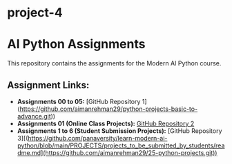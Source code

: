 # project-4

# AI Python Assignments

This repository contains the assignments for the Modern AI Python course.

## Assignment Links:

- **Assignments 00 to 05:** [GitHub Repository 1] (https://github.com/aimanrehman29/python-projects-basic-to-advance.git))
- **Assignments 01 (Online Class Projects):** [GitHub Repository 2](https://github.com/aimanrehman29/class_projects_python.git)
- **Assignments 1 to 6 (Student Submission Projects):** [GitHub Repository 3][(https://github.com/panaversity/learn-modern-ai-python/blob/main/PROJECTS/projects_to_be_submitted_by_students/readme.md](https://github.com/aimanrehman29/25-python-projects.git))

